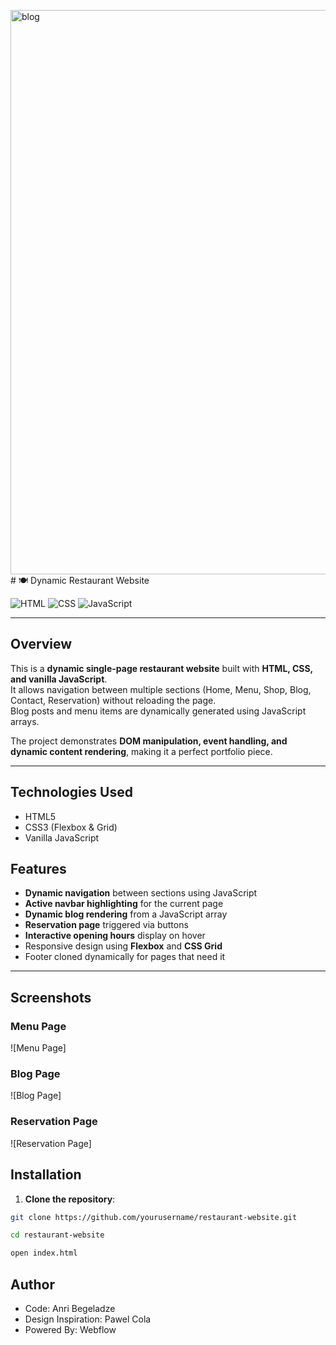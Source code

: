 <img width="1897" height="903" alt="blog" src="https://github.com/user-attachments/assets/2af04bcb-425d-445e-93f5-4fbf750df0b4" /># 🍽️ Dynamic Restaurant Website

![HTML](https://img.shields.io/badge/HTML5-orange?logo=html5) ![CSS](https://img.shields.io/badge/CSS3-blue?logo=css3) ![JavaScript](https://img.shields.io/badge/JavaScript-yellow?logo=javascript)

---

## Overview

This is a **dynamic single-page restaurant website** built with **HTML, CSS, and vanilla JavaScript**.  
It allows navigation between multiple sections (Home, Menu, Shop, Blog, Contact, Reservation) without reloading the page.  
Blog posts and menu items are dynamically generated using JavaScript arrays.  

The project demonstrates **DOM manipulation, event handling, and dynamic content rendering**, making it a perfect portfolio piece.

---

## Technologies Used

- HTML5
- CSS3 (Flexbox & Grid)
- Vanilla JavaScript




## Features

- **Dynamic navigation** between sections using JavaScript
- **Active navbar highlighting** for the current page
- **Dynamic blog rendering** from a JavaScript array
- **Reservation page** triggered via buttons
- **Interactive opening hours** display on hover
- Responsive design using **Flexbox** and **CSS Grid**
- Footer cloned dynamically for pages that need it

---


## Screenshots

### Menu Page
![Menu Page]


### Blog Page
![Blog Page]


### Reservation Page
![Reservation Page]


## Installation

1. **Clone the repository**:

```bash
git clone https://github.com/yourusername/restaurant-website.git

cd restaurant-website

open index.html

```

## Author
- Code: Anri Begeladze
- Design Inspiration: Pawel Cola
- Powered By: Webflow

